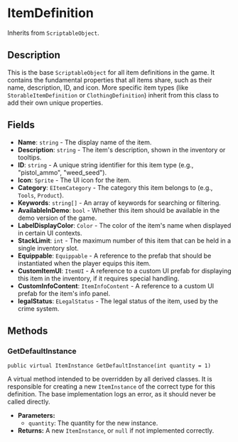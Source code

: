 # ItemDefinition

Inherits from `ScriptableObject`.

## Description

This is the base `ScriptableObject` for all item definitions in the game. It contains the fundamental properties that all items share, such as their name, description, ID, and icon. More specific item types (like `StorableItemDefinition` or `ClothingDefinition`) inherit from this class to add their own unique properties.

## Fields

-   **Name**: `string` - The display name of the item.
-   **Description**: `string` - The item's description, shown in the inventory or tooltips.
-   **ID**: `string` - A unique string identifier for this item type (e.g., "pistol_ammo", "weed_seed").
-   **Icon**: `Sprite` - The UI icon for the item.
-   **Category**: `EItemCategory` - The category this item belongs to (e.g., `Tools`, `Product`).
-   **Keywords**: `string[]` - An array of keywords for searching or filtering.
-   **AvailableInDemo**: `bool` - Whether this item should be available in the demo version of the game.
-   **LabelDisplayColor**: `Color` - The color of the item's name when displayed in certain UI contexts.
-   **StackLimit**: `int` - The maximum number of this item that can be held in a single inventory slot.
-   **Equippable**: `Equippable` - A reference to the prefab that should be instantiated when the player equips this item.
-   **CustomItemUI**: `ItemUI` - A reference to a custom UI prefab for displaying this item in the inventory, if it requires special handling.
-   **CustomInfoContent**: `ItemInfoContent` - A reference to a custom UI prefab for the item's info panel.
-   **legalStatus**: `ELegalStatus` - The legal status of the item, used by the crime system.

## Methods

### GetDefaultInstance
`public virtual ItemInstance GetDefaultInstance(int quantity = 1)`

A virtual method intended to be overridden by all derived classes. It is responsible for creating a new `ItemInstance` of the correct type for this definition. The base implementation logs an error, as it should never be called directly.

-   **Parameters:**
    -   `quantity`: The quantity for the new instance.
-   **Returns:** A new `ItemInstance`, or `null` if not implemented correctly.
